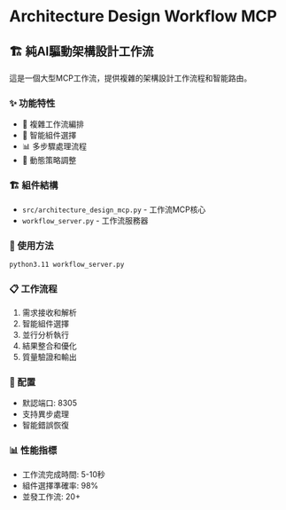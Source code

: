 # Architecture Design Workflow MCP

## 🏗️ 純AI驅動架構設計工作流

這是一個大型MCP工作流，提供複雜的架構設計工作流程和智能路由。

### ✨ 功能特性
- 🔄 複雜工作流編排
- 🧠 智能組件選擇
- 📊 多步驟處理流程
- 🎯 動態策略調整

### 🏗️ 組件結構
- `src/architecture_design_mcp.py` - 工作流MCP核心
- `workflow_server.py` - 工作流服務器

### 🚀 使用方法
```bash
python3.11 workflow_server.py
```

### 📋 工作流程
1. 需求接收和解析
2. 智能組件選擇
3. 並行分析執行
4. 結果整合和優化
5. 質量驗證和輸出

### 🔧 配置
- 默認端口: 8305
- 支持異步處理
- 智能錯誤恢復

### 📊 性能指標
- 工作流完成時間: 5-10秒
- 組件選擇準確率: 98%
- 並發工作流: 20+

